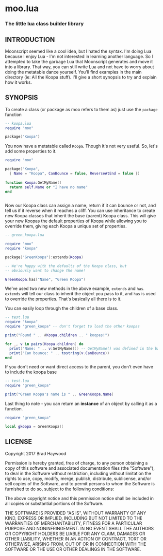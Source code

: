 # moo.lua
### The little lua class builder library

## INTRODUCTION
Moonscript seemed like a cool idea, but I hated the syntax. I'm doing Lua because I enjoy Lua - I'm not interested in learning another language. So I attempted to 
take the garbage Lua that Moonscript generates and move it into a library. That way, you can still write Lua and not have to worry about doing the 
metatable dance yourself.
You'll find examples in the main directory (ie: All the Koopa stuff). I'll give a short synopsis to try and explain how it works.

## SYNOPSIS

To create a class (or package as moo refers to them as) just use the `package` function

```lua
-- koopa.lua
require "moo"

package("Koopa")
```

You now have a metatable called `Koopa`. Though it's not very useful. So, let's add some properties to it.

```lua
require "moo"

package("Koopa",
  { Name = "Koopa", CanBounce = false, ReverseAtEnd = false })
  
function Koopa:GetMyName()
  return self.Name or "I have no name"
end
  
```

Now our Koopa class can assign a name, return if it can bounce or not, and tell us if it reverse when it reaches a cliff. 
You can use inheritance to create new Koopa classes that inherit the base (parent) Koopa class. This will give your new Koopas the default properties of Koopa 
while allowing you to override them, giving each Koopa a unique set of properties.

```lua
-- green_koopa.lua

require "moo"
require "koopa"

package("GreenKoopa"):extends(Koopa)

-- We're happy with the defaults of the Koopa class, but 
-- obviously want to change the name!

GreenKoopa:has("Name", "Green Koopa")
```

We've used two new methods in the above example, `extends` and `has`. `extends` will tell our class to inherit the object you pass to it, and `has` is used to override the properties. 
That's basically all there is to it.

You can easily loop through the children of a base class.

```lua
-- test.lua
require "koopa"
require "green_koopa" -- don't forget to load the other koopas

print("Found " .. #Koopa.children .. " koopas!")

for _, v in pairs(Koopa.children) do
  print("Name: " .. v:GetMyName()) -- GetMyName() was defined in the base class (Koopa)
  print("Can bounce: " .. tostring(v.CanBounce))
end
```

If you don't need or want direct access to the parent, you don't even have to include the koopa base

```lua
-- test.lua
require "green_koopa"

print("Green Koopa's name is " .. GreenKoopa.Name)
```

Last thing to note - you can return an **instance** of an object by calling it as a function.

```lua
require "green_koopa"

local gkoopa = GreenKoopa()
```

## LICENSE

Copyright 2017 Brad Haywood

Permission is hereby granted, free of charge, to any person obtaining a copy of this software and associated documentation files (the "Software"), to deal in the Software without restriction, including without limitation the rights to use, copy, modify, merge, publish, distribute, sublicense, and/or sell copies of the Software, and to permit persons to whom the Software is furnished to do so, subject to the following conditions:

The above copyright notice and this permission notice shall be included in all copies or substantial portions of the Software.

THE SOFTWARE IS PROVIDED "AS IS", WITHOUT WARRANTY OF ANY KIND, EXPRESS OR IMPLIED, INCLUDING BUT NOT LIMITED TO THE WARRANTIES OF MERCHANTABILITY, FITNESS FOR A PARTICULAR PURPOSE AND NONINFRINGEMENT. IN NO EVENT SHALL THE AUTHORS OR COPYRIGHT HOLDERS BE LIABLE FOR ANY CLAIM, DAMAGES OR OTHER LIABILITY, WHETHER IN AN ACTION OF CONTRACT, TORT OR OTHERWISE, ARISING FROM, OUT OF OR IN CONNECTION WITH THE SOFTWARE OR THE USE OR OTHER DEALINGS IN THE SOFTWARE.
